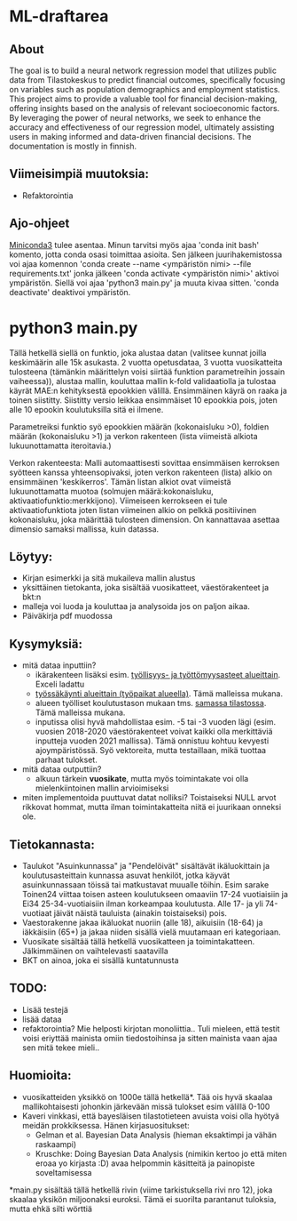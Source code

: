 # ML-draftarea
## About

The goal is to build a neural network regression model that utilizes public data from Tilastokeskus to predict financial outcomes, specifically focusing on variables such as population demographics and employment statistics. This project aims to provide a valuable tool for financial decision-making, offering insights based on the analysis of relevant socioeconomic factors. By leveraging the power of neural networks, we seek to enhance the accuracy and effectiveness of our regression model, ultimately assisting users in making informed and data-driven financial decisions. The documentation is mostly in finnish.


## Viimeisimpiä muutoksia:
 - Refaktorointia

## Ajo-ohjeet
[Miniconda3](https://docs.conda.io/projects/miniconda/en/latest/) tulee asentaa. Minun tarvitsi myös ajaa 'conda init bash' komento, jotta conda osasi toimittaa asioita. Sen jälkeen juurihakemistossa voi ajaa komennon 'conda create --name <ympäristön nimi> --file requirements.txt' jonka jälkeen 'conda activate <ympäristön nimi>' aktivoi ympäristön. Siellä voi ajaa 'python3 main.py' ja muuta kivaa sitten. 'conda deactivate' deaktivoi ympäristön.

# python3 main.py

Tällä hetkellä siellä on funktio, joka alustaa datan (valitsee kunnat joilla keskimäärin alle 15k asukasta. 2 vuotta opetusdataa, 3 vuotta vuosikatteita tulosteena (tämänkin määrittelyn voisi siirtää funktion parametreihin jossain vaiheessa)), alustaa mallin, kouluttaa mallin k-fold validaatiolla ja tulostaa käyrät MAE:n kehityksestä epookkien välillä. Ensimmäinen käyrä on raaka ja toinen siistitty. Siistitty versio leikkaa ensimmäiset 10 epookkia pois, joten alle 10 epookin koulutuksilla sitä ei ilmene.

Parametreiksi funktio syö epookkien määrän (kokonaisluku >0), foldien määrän (kokonaisluku >1) ja verkon rakenteen (lista viimeistä alkiota lukuunottamatta iteroitavia.)

Verkon rakenteesta: Malli automaattisesti sovittaa ensimmäisen kerroksen syötteen kanssa yhteensopivaksi, joten verkon rakenteen (lista) alkio on ensimmäinen 'keskikerros'. Tämän listan alkiot ovat viimeistä lukuunottamatta muotoa (solmujen määrä:kokonaisluku, aktivaatiofunktio:merkkijono). Viimeiseen kerrokseen ei tule aktivaatiofunktiota joten listan viimeinen alkio on pelkkä positiivinen kokonaisluku, joka määrittää tulosteen dimension. On kannattavaa asettaa dimensio samaksi mallissa, kuin datassa. 

## Löytyy:
 - Kirjan esimerkki ja sitä mukaileva mallin alustus
 - yksittäinen tietokanta, joka sisältää vuosikatteet, väestörakenteet ja bkt:n
 - malleja voi luoda ja kouluttaa ja analysoida jos on paljon aikaa.
 - Päiväkirja pdf muodossa
## Kysymyksiä:
 - mitä dataa inputtiin?
	- ikärakenteen lisäksi esim. [työllisyys- ja työttömyysasteet alueittain](https://pxdata.stat.fi/PxWeb/pxweb/fi/StatFin/StatFin__tyokay/statfin_tyokay_pxt_115x.px/table/tableViewLayout1/). Exceli ladattu
	- [työssäkäynti alueittain (työpaikat alueella)](https://pxdata.stat.fi/PxWeb/pxweb/fi/StatFin/StatFin__tyokay/statfin_tyokay_pxt_115p.px/). Tämä malleissa mukana.
	- alueen työlliset koulutustason mukaan tms. [samassa tilastossa](https://pxdata.stat.fi/PXWeb/pxweb/fi/StatFin/StatFin__tyokay/?tablelist=true). Tämä malleissa mukana.
	- inputissa olisi hyvä mahdollistaa esim. -5 tai -3 vuoden lägi (esim. vuosien 2018-2020 väestörakenteet voivat kaikki olla merkittäviä inputteja vuoden 2021 mallissa). Tämä onnistuu kohtuu kevyesti ajoympäristössä. Syö vektoreita, mutta testaillaan, mikä tuottaa parhaat tulokset.
 - mitä dataa outputtiin?
	- alkuun tärkein **vuosikate**, mutta myös toimintakate voi olla mielenkiintoinen mallin arvioimiseksi
 - miten implementoida puuttuvat datat nolliksi? Toistaiseksi NULL arvot rikkovat hommat, mutta ilman toimintakatteita niitä ei juurikaan onneksi ole. 

## Tietokannasta:
 - Taulukot "Asuinkunnassa" ja "Pendelöivät" sisältävät ikäluokittain ja koulutusasteittain kunnassa asuvat henkilöt, jotka käyvät asuinkunnassaan töissä tai matkustavat muualle töihin. Esim sarake Toinen24 viittaa toisen asteen koulutukseen omaaviin 17-24 vuotiaisiin ja Ei34 25-34-vuotiaisiin ilman korkeampaa koulutusta. Alle 17- ja yli 74-vuotiaat jäivät näistä tauluista (ainakin toistaiseksi) pois.
 - Vaestorakenne jakaa ikäluokat nuoriin (alle 18), aikuisiin (18-64) ja iäkkäisiin (65+) ja jakaa niiden sisällä vielä muutamaan eri kategoriaan.
 - Vuosikate sisältää tällä hetkellä vuosikatteen ja toimintakatteen. Jälkimmäinen on vaihtelevasti saatavilla
 - BKT on ainoa, joka ei sisällä kuntatunnusta

## TODO:
 - Lisää testejä 
 - lisää dataa
 - refaktorointia? Mie helposti kirjotan monoliittia.. Tuli mieleen, että testit voisi eriyttää mainista omiin tiedostoihinsa ja sitten mainista vaan ajaa sen mitä tekee mieli.. 
## Huomioita:
 - vuosikatteiden yksikkö on 1000e tällä hetkellä*. Tää ois hyvä skaalaa mallikohtaisesti johonkin järkevään missä tulokset esim välillä 0-100
 - Kaveri vinkkasi, että  bayesläisen tilastotieteen avuista voisi olla hyötyä meidän prokkiksessa. Hänen kirjasuositukset: 
   - Gelman et al. Bayesian Data Analysis (hieman eksaktimpi ja vähän raskaampi)
   - Kruschke: Doing Bayesian Data Analysis (nimikin kertoo jo että miten eroaa yo kirjasta :D) avaa helpommin käsitteitä ja painopiste soveltamisessa 


*main.py sisältää tällä hetkellä rivin (viime tarkistuksella rivi nro 12), joka skaalaa yksikön miljoonaksi euroksi. Tämä ei suorilta parantanut tuloksia, mutta ehkä silti wörttiä
